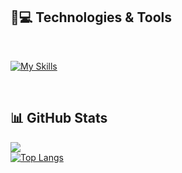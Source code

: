 ## 🚀💻 Technologies & Tools

<br>

[![My Skills](https://skillicons.dev/icons?i=js,html,css,wasm)](https://skillicons.dev)

<br>

## 📊 GitHub Stats
![](https://komarev.com/ghpvc/?username=fatsby&color=ff69b4)
<br>
[![Top Langs](https://github-readme-stats.vercel.app/api/top-langs/?username=fatsby)](https://github.com/anuraghazra/github-readme-stats)

